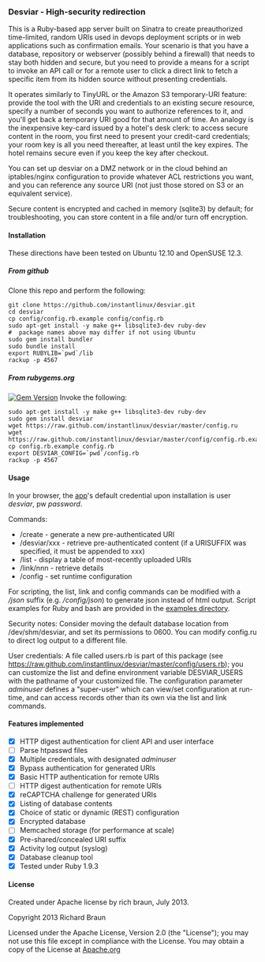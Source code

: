 ### Desviar - High-security redirection ###

This is a Ruby-based app server built on Sinatra to create
preauthorized time-limited, random URIs used in devops deployment
scripts or in web applications such as confirmation emails.  Your
scenario is that you have a database, repository or webserver
(possibly behind a firewall) that needs to stay both hidden and
secure, but you need to provide a means for a script to invoke an API
call or for a remote user to click a direct link to fetch a specific
item from its hidden source without presenting credentials.

It operates similarly to TinyURL or the Amazon S3 temporary-URI
feature: provide the tool with the URI and credentials to an existing
secure resource, specify a number of seconds you want to authorize
references to it, and you'll get back a temporary URI good for that
amount of time.  An analogy is the inexpensive key-card issued by a
hotel's desk clerk: to access secure content in the room, you first
need to present your credit-card credentials; your room key is all you
need thereafter, at least until the key expires.  The hotel remains
secure even if you keep the key after checkout.

You can set up desviar on a DMZ network or in the cloud behind an
iptables/nginx configuration to provide whatever ACL restrictions you
want, and you can reference any source URI (not just those stored on
S3 or an equivalent service).

Secure content is encrypted and cached in memory (sqlite3) by default;
for troubleshooting, you can store content in a file and/or turn off
encryption.

#### Installation ####

These directions have been tested on Ubuntu 12.10 and OpenSUSE 12.3.

##### From github #####
Clone this repo and perform the following:

    git clone https://github.com/instantlinux/desviar.git
    cd desviar
    cp config/config.rb.example config/config.rb
    sudo apt-get install -y make g++ libsqlite3-dev ruby-dev
    #  package names above may differ if not using Ubuntu
    sudo gem install bundler
    sudo bundle install
    export RUBYLIB=`pwd`/lib
    rackup -p 4567

##### From rubygems.org #####
[![Gem Version](https://badge.fury.io/rb/desviar.png)](http://badge.fury.io/rb/desviar) Invoke the following:

    sudo apt-get install -y make g++ libsqlite3-dev ruby-dev
    sudo gem install desviar
    wget https://raw.github.com/instantlinux/desviar/master/config.ru
    wget https://raw.github.com/instantlinux/desviar/master/config/config.rb.example
    cp config.rb.example config.rb
    export DESVIAR_CONFIG=`pwd`/config.rb
    rackup -p 4567

#### Usage ####

In your browser, the [app](http://localhost:4567)'s default credential upon installation is user _desviar_, pw _password_.

Commands:
* /create - generate a new pre-authenticated URI
* /desviar/xxx - retrieve pre-authenticated content (if a URISUFFIX was specified, it must be appended to xxx)
* /list   - display a table of most-recently uploaded URIs
* /link/nnn - retrieve details
* /config - set runtime configuration

For scripting, the list, link and config commands can be modified with a _/json_ suffix (e.g. _/config/json_) to generate json instead of html output.  Script examples for Ruby and bash are provided in the [examples directory](https://github.com/instantlinux/desviar/tree/master/examples).

Security notes:
Consider moving the default database location from /dev/shm/desviar, and set its permissions to 0600. You can modify config.ru to direct log output to a different file.

User credentials:
A file called users.rb is part of this package (see https://raw.github.com/instantlinux/desviar/master/config/users.rb); you can customize the list and define environment variable DESVIAR_USERS with the pathname of your customized file.  The configuration parameter _adminuser_ defines a "super-user" which can view/set configuration at run-time, and can access records other than its own via the list and link commands.

#### Features implemented ####

- [x] HTTP digest authentication for client API and user interface
- [ ] Parse htpasswd files
- [x] Multiple credentials, with designated _adminuser_
- [x] Bypass authentication for generated URIs
- [x] Basic HTTP authentication for remote URIs
- [ ] HTTP digest authentication for remote URIs
- [x] reCAPTCHA challenge for generated URIs
- [x] Listing of database contents
- [x] Choice of static or dynamic (REST) configuration
- [x] Encrypted database
- [ ] Memcached storage (for performance at scale)
- [x] Pre-shared/concealed URI suffix
- [x] Activity log output (syslog)
- [x] Database cleanup tool
- [x] Tested under Ruby 1.9.3

#### License ####

Created under Apache license by rich braun, July 2013.

 Copyright 2013 Richard Braun

   Licensed under the Apache License, Version 2.0 (the "License");
   you may not use this file except in compliance with the License.
   You may obtain a copy of the License at 
       [Apache.org](http://www.apache.org/licenses/LICENSE-2.0)
